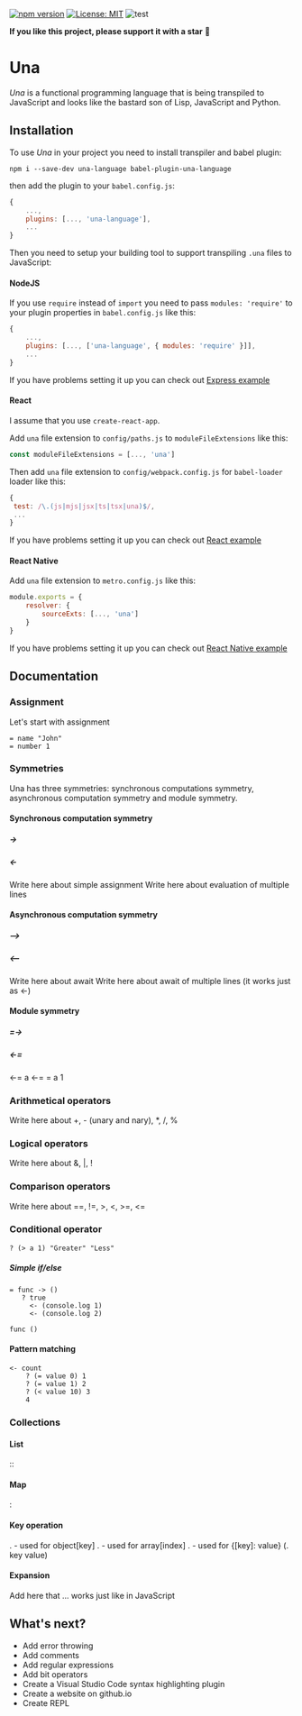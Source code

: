 [![npm version](https://img.shields.io/npm/v/una-language)](https://badge.fury.io/js/una-language)
[![License: MIT](https://img.shields.io/npm/l/una-language)](https://opensource.org/licenses/MIT)
![test](https://github.com/sergeyshpadyrev/una/workflows/test/badge.svg?branch=master)

**If you like this project, please support it with a star** 🌟

# Una

<i>Una</i> is a functional programming language that is being transpiled to JavaScript and looks like the bastard son of Lisp, JavaScript and Python.

## Installation

To use <i>Una</i> in your project you need to install transpiler and babel plugin:

```
npm i --save-dev una-language babel-plugin-una-language
```

then add the plugin to your `babel.config.js`:

```javascript
{
    ...,
    plugins: [..., 'una-language'],
    ...
}
```

Then you need to setup your building tool to support transpiling `.una` files to JavaScript:

#### NodeJS

If you use `require` instead of `import` you need to pass `modules: 'require'` to your plugin properties in `babel.config.js` like this:

```javascript
{
    ...,
    plugins: [..., ['una-language', { modules: 'require' }]],
    ...
}
```

If you have problems setting it up you can check out [Express example](example/express)

#### React

I assume that you use `create-react-app`.

Add `una` file extension to `config/paths.js` to `moduleFileExtensions` like this:

```javascript
const moduleFileExtensions = [..., 'una']
```

Then add `una` file extension to `config/webpack.config.js` for `babel-loader` loader like this:

```javascript
{
 test: /\.(js|mjs|jsx|ts|tsx|una)$/,
 ...
}
```

If you have problems setting it up you can check out [React example](example/react)

#### React Native

Add `una` file extension to `metro.config.js` like this:

```javascript
module.exports = {
    resolver: {
        sourceExts: [..., 'una']
    }
}
```

If you have problems setting it up you can check out [React Native example](example/react-native)

## Documentation

### Assignment

Let's start with assignment

```
= name "John"
= number 1
```

### Symmetries

Una has three symmetries: synchronous computations symmetry, asynchronous computation symmetry and module symmetry.

#### Synchronous computation symmetry

##### ->

##### <-

Write here about simple assignment
Write here about evaluation of multiple lines

#### Asynchronous computation symmetry

##### -->

##### <--

Write here about await
Write here about await of multiple lines (it works just as <-)

#### Module symmetry

##### =->

##### <-=

<-= a
<-= = a 1

### Arithmetical operators

Write here about +, - (unary and nary), \*, /, %

### Logical operators

Write here about &, |, !

### Comparison operators

Write here about ==, !=, >, <, >=, <=

### Conditional operator

```
? (> a 1) "Greater" "Less"
```

##### Simple if/else

```
= func -> ()
   ? true
     <- (console.log 1)
     <- (console.log 2)

func ()
```

#### Pattern matching

```
<- count
    ? (= value 0) 1
    ? (= value 1) 2
    ? (< value 10) 3
    4
```

### Collections

#### List

::

#### Map

:

#### Key operation

. - used for object[key]
. - used for array[index]
. - used for {[key]: value} (. key value)

#### Expansion

Add here that ... works just like in JavaScript

## What's next?

<ul>
<li>Add error throwing</li>
<li>Add comments</li>
<li>Add regular expressions</li>
<li>Add bit operators</li>
<li>Create a Visual Studio Code syntax highlighting plugin</li>
<li>Create a website on github.io</li>
<li>Create REPL</li>
</ul>
